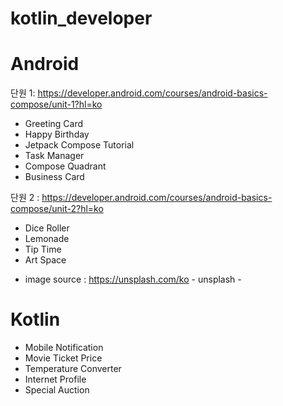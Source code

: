 # kotlin_developer

# Android
단원 1: https://developer.android.com/courses/android-basics-compose/unit-1?hl=ko
* Greeting Card
* Happy Birthday
* Jetpack Compose Tutorial
* Task Manager
* Compose Quadrant
* Business Card

단원 2 : https://developer.android.com/courses/android-basics-compose/unit-2?hl=ko
* Dice Roller
* Lemonade
* Tip Time
* Art Space
 - image source : https://unsplash.com/ko - unsplash -
  
# Kotlin
 * Mobile Notification
 * Movie Ticket Price
 * Temperature Converter
 * Internet Profile
 * Special Auction